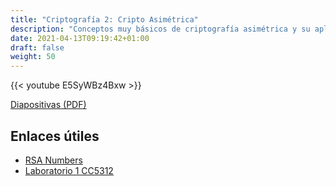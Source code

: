 ```yaml
---
title: "Criptografía 2: Cripto Asimétrica"
description: "Conceptos muy básicos de criptografía asimétrica y su aplicación en problemas de CTF"
date: 2021-04-13T09:19:42+01:00
draft: false
weight: 50
---
```


{{< youtube E5SyWBz4Bxw >}}

[Diapositivas (PDF)](cripto-2.pdf)

## Enlaces útiles

* [RSA Numbers](https://crypto.stackexchange.com/questions/66085/bit-flipping-attack-on-cbc-mode)
* [Laboratorio 1 CC5312](https://users.dcc.uchile.cl/~eriveros/cc5312/laboratorios/laboratorio-1/)